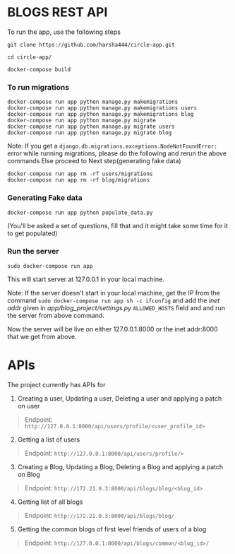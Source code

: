 # BLOGS REST API
To run the app, use the following steps

`git clone https://github.com/harsha444/circle-app.git`


`cd circle-app/`

`docker-compose build`

### To run migrations
```
docker-compose run app python manage.py makemigrations
docker-compose run app python manage.py makemigrations users
docker-compose run app python manage.py makemigrations blog
docker-compose run app python manage.py migrate
docker-compose run app python manage.py migrate users
docker-compose run app python manage.py migrate blog
```

Note: If you get a `django.db.migrations.exceptions.NodeNotFoundError:` error while running migrations, please do the following and rerun the above commands Else proceed to Next step(generating fake data)
```
docker-compose run app rm -rf users/migrations
docker-compose run app rm -rf blog/migrations
```

### Generating Fake data
```
docker-compose run app python populate_data.py
```
(You'll be asked a set of questions, fill that and it might take some time for it to get populated)

### Run the server
```
sudo docker-compose run app
```
This will start server at 127.0.0.1 in your local machine.

Note: If the server doesn't start in your local machine, get the IP from the command
`sudo docker-compose run app sh -c ifconfig`
and add the *inet addr* given in *app/blog_project/settings.py* `ALLOWED_HOSTS` field and and run the server from above command.

Now the server will be live on either 127.0.0.1:8000 or the inet addr:8000 that we get from above.

# APIs
The project currently has APIs for
1) Creating a user, Updating a user, Deleting a user and applying a patch on user
> Endpoint: `http://127.0.0.1:8000/api/users/profile/<user_profile_id>`
2) Getting a list of users
> Endpoint: `http://127.0.0.1:8000/api/users/profile/>`

3) Creating a Blog, Updating a Blog, Deleting a Blog and applying a patch on Blog
> Endpoint: `http://172.21.0.3:8000/api/blogs/blog/<blog_id>`
4) Getting list of all blogs
> Endpoint: `http://172.21.0.3:8000/api/blogs/blog/`

5) Getting the common blogs of first level friends of users of a blog
> Endpoint: `http://127.0.0.1:8000/api/blogs/common/<blog_id>/`

